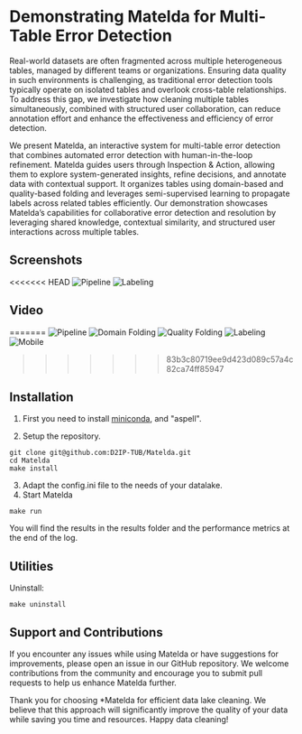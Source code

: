 # Demonstrating Matelda for Multi-Table Error Detection

Real-world datasets are often fragmented across multiple heterogeneous tables, managed by different teams or organizations. Ensuring data quality in such environments is challenging, as traditional error detection tools typically operate on isolated tables and overlook cross-table relationships. To address this gap, we investigate how cleaning multiple tables simultaneously, combined with structured user collaboration, can reduce annotation effort and enhance the effectiveness and efficiency of error detection.

We present Matelda, an interactive system for multi-table error detection that combines automated error detection with human-in-the-loop refinement. Matelda guides users through Inspection \& Action, allowing them to explore system-generated insights, refine decisions, and annotate data with contextual support. It organizes tables using domain-based and quality-based folding and leverages semi-supervised learning to propagate labels across related tables efficiently. Our demonstration showcases Matelda’s capabilities for collaborative error detection and resolution by leveraging shared knowledge, contextual similarity, and structured user interactions across multiple tables.


## Screenshots 

<<<<<<< HEAD
![Pipeline](https://github.com/D2IP-TUB/Matelda-Demo/Screenshots/pipeline-git.png)
![Labeling](https://github.com/D2IP-TUB/Matelda-Demo/Screenshots/labeling-git.png)

## Video

=======
![Pipeline](https://github.com/D2IP-TUB/Matelda-Demo/blob/main/Screenshots/demo.png)
![Domain Folding](Matelda-Demo/Screenshots/domain_folding.png)
![Quality Folding](/Users/fatemehahmadi/Documents/VLDB-Demo-2025/data-tinder/Matelda-Demo/Screenshots/qf.drawio.png)
![Labeling](/Users/fatemehahmadi/Documents/VLDB-Demo-2025/data-tinder/Matelda-Demo/Screenshots/labeling-2.png)
![Mobile](/Users/fatemehahmadi/Documents/VLDB-Demo-2025/data-tinder/Matelda-Demo/Screenshots/mobile.png)
>>>>>>> 83b3c80719ee9d423d089c57a4c82ca74ff85947


## Installation 

1. First you need to install [miniconda](https://docs.conda.io/en/latest/miniconda.html), and "aspell".

2. Setup the repository.
```
git clone git@github.com:D2IP-TUB/Matelda.git
cd Matelda
make install
```
3. Adapt the config.ini file to the needs of your datalake.
4. Start Matelda
```
make run
```

You will find the results in the results folder and the performance metrics at the end of the log.

## Utilities

Uninstall:
```
make uninstall
```
## Support and Contributions
If you encounter any issues while using Matelda or have suggestions for improvements, please open an issue in our GitHub repository. We welcome contributions from the community and encourage you to submit pull requests to help us enhance Matelda further.

Thank you for choosing *Matelda for efficient data lake cleaning. We believe that this approach will significantly improve the quality of your data while saving you time and resources. Happy data cleaning!
